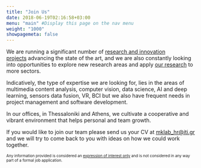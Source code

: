 ```yaml
---
title: "Join Us"
date: 2018-06-19T02:16:58+03:00
menu: "main" #Display this page on the nav menu
weight: "1000" 
showpagemeta: false
---
```

<p>
We are running a significant number of <a href="https://mklab.iti.gr/projects/" target="_blank">research and innovation projects</a> advancing the state of the art, and we are also constantly looking into opportunities to explore new research areas and apply <a href="https://mklab.iti.gr/research/" target="_blank">our research</a> to more sectors.
</p>
<p>
Indicatively, the type of expertise we are looking for, lies in the areas of multimedia content analysis, computer vision, data science, AI and deep learning, sensors data fusion, VR, BCI but we also have frequent needs in project management and software development.
</p>
<p>
In our offices, in Thessaloniki and Athens, we cultivate a cooperative and vibrant environment that helps personal and team growth.
</p>
<p>
If you would like to join our team please send us your CV at <a href="mailto:mklab_hr@iti.gr">mklab_hr@iti.gr</a> and we will try to come back to you with ideas on how we could work together.
</p>
<p style="font-size:10px;">
  Any information provided is considered an <u>expression of interest only</u> and is not considered in any way part of a formal job application.  
</p>
